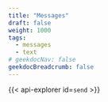 ```yaml
---
title: "Messages"
draft: false
weight: 1000
tags:
  - messages
  - text
# geekdocNav: false
geekdocBreadcrumb: false
---
```


{{< api-explorer id=`send` >}}
